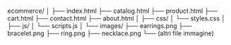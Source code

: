 ecommerce/
│
├── index.html
├── catalog.html
├── product.html
├── cart.html
├── contact.html
├── about.html
│
├── css/
│   └── styles.css
│
├── js/
│   └── scripts.js
│
└── images/
    ├── earrings.png
    ├── bracelet.png
    ├── ring.png
    ├── necklace.png
    └── (altri file immagine)
